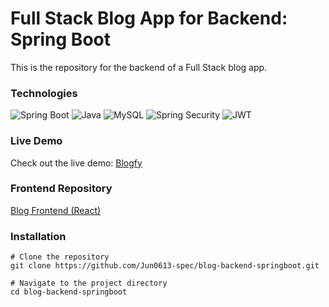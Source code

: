 # Full Stack Blog App for Backend: Spring Boot

This is the repository for the backend of a Full Stack blog app.

### Technologies

![Spring Boot](https://img.shields.io/badge/spring_boot-3.2.2-6DB33F?style=flat-square&logo=spring&logoColor=white)
![Java](https://img.shields.io/badge/java-17-007396?style=flat-square&logo=java&logoColor=white)
![MySQL](https://img.shields.io/badge/mysql-8.0-4479A1?style=flat-square&logo=mysql&logoColor=white)
![Spring Security](https://img.shields.io/badge/spring_security-6-6DB33F?style=flat-square&logo=spring&logoColor=white)
![JWT](https://img.shields.io/badge/jwt-0.11.5-000000?style=flat-square&logo=json-web-tokens&logoColor=white)

### Live Demo

Check out the live demo: [Blogfy](https://blog-frontend-one-hazel.vercel.app/)

### Frontend Repository

[Blog Frontend (React)](https://github.com/Jun0613-spec/blog-frontend/)

### Installation

```shell
# Clone the repository
git clone https://github.com/Jun0613-spec/blog-backend-springboot.git

# Navigate to the project directory
cd blog-backend-springboot
```
